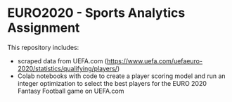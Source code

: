 # EURO2020 - Sports Analytics Assignment

This repository includes:
* scraped data from UEFA.com (https://www.uefa.com/uefaeuro-2020/statistics/qualifying/players/)
* Colab notebooks with code to create a player scoring model and run an integer optimization to select the best players for the EURO 2020 Fantasy Football game on UEFA.com


